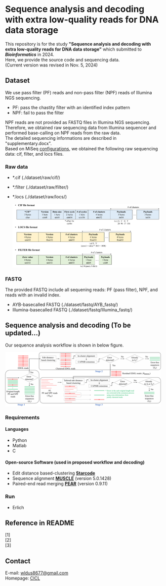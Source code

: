 # Sequence analysis and decoding with extra low-quality reads for DNA data storage
This repository is for the study **"Sequence analysis and decoding with extra low-quality reads for DNA data storage"** which submitted to **_Bioinformatics_** in 2024.  
Here, we provide the source code and sequencing data.  
(Current version was revised in Nov. 5, 2024)  

## Dataset
We use pass filter (PF) reads and non-pass filter (NPF) reads of Illumina NGS sequencing.  
- PF: pass the chastity filter with an identified index pattern  
- NPF: fail to pass the filter  

NPF reads are not provided as FASTQ files in Illumina NGS sequencing.  
Therefore, we obtained raw sequencing data from Illumina sequencer and performed base-calling on NPF reads from the raw data.  
The detailed sequencing informations are described in "supplementary.docx".  
Based on MiSeq [configurations](https://support.illumina.com/downloads/miseq-product-documentation.html), we obtained the following raw sequencing data: cif, filter, and locs files.    

### Raw data
- *.cif (./dataset/raw/cif/)
- *.filter (./dataset/raw/filter/)
- *.locs (./dataset/raw/locs/)
  
  ![raw_format](./img/raw_format.png)

### FASTQ 
The provided FASTQ include all sequening reads: PF (pass filter), NPF, and reads with an invalid index.   
- AYB-basecalled FASTQ (./dataset/fastq/AYB_fastq/)
- Illumina-basecalled FASTQ (./dataset/fastq/Illumina_fastq/)

## Sequence analysis and decoding (To be updated...)
Our sequence analysis workflow is shown in below figure.  

  ![workflow](./img/workflow.png)

### Requirements
#### Languages
- Python  
- Matlab  
- C  

#### Open-source Software (used in proposed workflow and decoding)
- Edit distance based-clustering **[Starcode](https://github.com/gui11aume/starcode)**
- Sequence alignment **[MUSCLE](https://github.com/rcedgar/muscle)** (version 5.0.1428)
- Paired-end read merging **[PEAR](https://github.com/tseemann/PEAR)** (version 0.9.11)

### Run
- Erlich

## Reference in README
[1]  
[2]  
[3]  


## Contact
E-mail: wldus8677@gmail.com  
Homepage: [CICL](http://cctl.jnu.ac.kr/)  